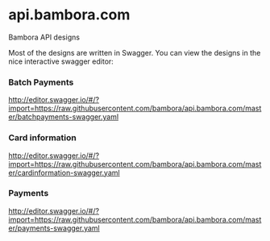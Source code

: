 # api.bambora.com
Bambora API designs

Most of the designs are written in Swagger. You can view the designs in the nice interactive swagger editor:

### Batch Payments
http://editor.swagger.io/#/?import=https://raw.githubusercontent.com/bambora/api.bambora.com/master/batchpayments-swagger.yaml

### Card information
http://editor.swagger.io/#/?import=https://raw.githubusercontent.com/bambora/api.bambora.com/master/cardinformation-swagger.yaml

### Payments
http://editor.swagger.io/#/?import=https://raw.githubusercontent.com/bambora/api.bambora.com/master/payments-swagger.yaml

